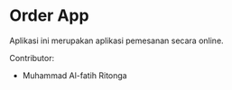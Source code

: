 # Order App

Aplikasi ini merupakan aplikasi pemesanan secara online.

Contributor:
- Muhammad Al-fatih Ritonga